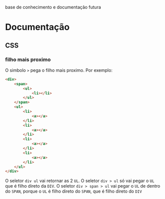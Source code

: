 base de conhecimento e documentação futura

# Documentação

## CSS

### filho mais proximo

O simbolo `>` pega o filho mais proximo. Por exemplo:

```html
<div>
	<span>
		<ul>
			<li></li>
		</ul>
	</span>
	<ul>
		<li>
			<a></a>
		</li>
		<li>
			<a></a>
		</li>
		<li>
			<a></a>
		</li>
		<li>
			<a></a>
		</li>
	</ul>
</div>
```

O seletor `div ul` vai retornar as 2 `UL`.
O seletor `div > ul` só vai pegar o `UL` que é filho direto da `DIV`. 
O seletor `div > span > ul` vai pegar o `UL` de dentro do `SPAN`, porque o `UL` é filho direto do `SPAN`, que é filho direto do `DIV`
